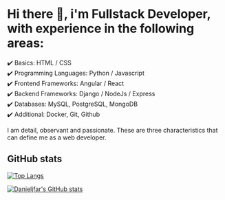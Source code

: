 # Hi there 👋, i'm Fullstack Developer, with experience in the following areas:

✔️ Basics: HTML / CSS</br> 
✔️ Programming Languages: Python / Javascript</br> 
✔️ Frontend Frameworks: Angular / React</br> 
✔️ Backend Frameworks: Django / NodeJs / Express</br> 
✔️ Databases: MySQL, PostgreSQL, MongoDB</br> 
✔️ Additional: Docker, Git, Github</br> 

I am detail, observant and passionate. These are three characteristics that can define me as a web developer.

## GitHub stats


[![Top Langs](https://github-readme-stats.vercel.app/api/top-langs/?username=danieljfar&layout=compact&theme=radical)](https://github.com/danieljfar/github-readme-stats)

[![Danieljfar's GitHub stats](https://github-readme-stats.vercel.app/api?username=danieljfar&include_all_commits=true&count_private=true&show_icons=true&theme=radical)](https://github.com/danieljfar/github-readme-stats)
